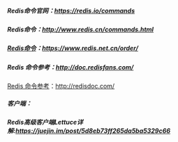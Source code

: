 ##### Redis命令官网：https://redis.io/commands

##### Redis命令：http://www.redis.cn/commands.html

##### [Redis命令](https://www.redis.net.cn/order/)：https://www.redis.net.cn/order/

##### Redis 命令参考：http://doc.redisfans.com/

[Redis 命令参考](http://redisdoc.com/#)：http://redisdoc.com/



##### 客户端：

##### Redis高级客户端Lettuce详解:https://juejin.im/post/5d8eb73ff265da5ba5329c66